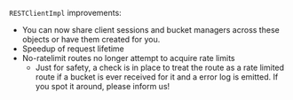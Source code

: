 `RESTClientImpl` improvements:
 - You can now share client sessions and bucket managers across these objects or have them created for you.
 - Speedup of request lifetime
 - No-ratelimit routes no longer attempt to acquire rate limits
   - Just for safety, a check is in place to treat the route as a rate limited route if a bucket is ever received for it and a error log is emitted. If you spot it around, please inform us!
